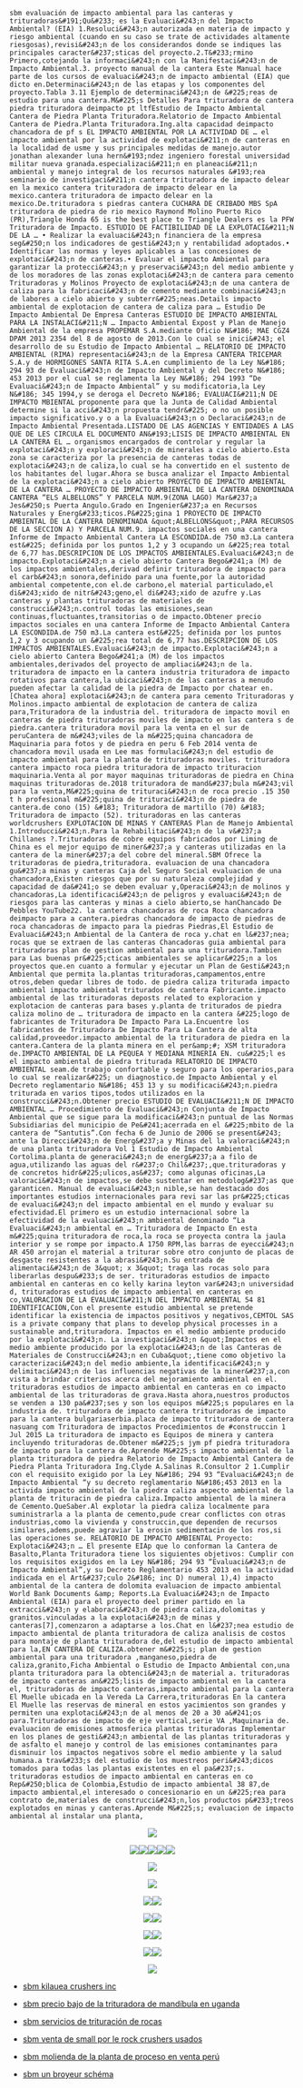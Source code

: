 
```
sbm evaluación de impacto ambiental para las canteras y trituradoras&#191;Qu&#233; es la Evaluaci&#243;n del Impacto Ambiental? (EIA) 1.Resoluci&#243;n autorizada en materia de impacto y riesgo ambiental (cuando en su caso se trate de actividades altamente riesgosas),revisi&#243;n de los considerandos donde se indiques las principales caracter&#237;sticas del proyecto.2.T&#233;rmino Primero,cotejando la informaci&#243;n con la Manifestaci&#243;n de Impacto Ambiental.3. proyecto manual de la cantera Este Manual hace parte de los cursos de evaluaci&#243;n de impacto ambiental (EIA) que dicto en.Determinaci&#243;n de las etapas y los componentes del proyecto.Tabla 3.11 Ejemplo de determinaci&#243;n de &#225;reas de estudio para una cantera.M&#225;s Detalles Para trituradora de cantera piedra trituradora deimpacto pt ltfEstudio de Impacto Ambiental Cantera de Piedra Planta Trituradora.Relatorio de Impacto Ambiental Cantera de Piedra.Planta Trituradora.Ing.alta capacidad deimpacto chancadora de pf s EL IMPACTO AMBIENTAL POR LA ACTIVIDAD DE … el impacto ambiental por la actividad de explotaci&#211;n de canteras en la localidad de usme y sus principales medidas de manejo.autor jonathan alexander luna hern&#193;ndez ingeniero forestal universidad militar nueva granada.especializaci&#211;n en planeaci&#211;n ambiental y manejo integral de los recursos naturales &#193;rea seminario de investigaci&#211;n cantera trituradora de impacto delear en la mexico cantera trituradora de impacto delear en la mexico.cantera trituradora de impacto delear en la mexico.De.trituradora s piedras cantera CUCHARA DE CRIBADO MBS SpA trituradora de piedra de rio mexico Raymond Molino Puerto Rico (PR),Triangle Honda 65 is the best place to Triangle Dealers es la PFW Trituradora de Impacto. ESTUDIO DE FACTIBILIDAD DE LA EXPLOTACI&#211;N DE LA … • Realizar la evaluaci&#243;n financiera de la empresa seg&#250;n los indicadores de gesti&#243;n y rentabilidad adoptados.• Identificar las normas y leyes aplicables a las concesiones de explotaci&#243;n de canteras.• Evaluar el impacto Ambiental para garantizar la protecci&#243;n y preservaci&#243;n del medio ambiente y de los moradores de las zonas explotaci&#243;n de cantera para cemento Trituradoras y Molinos Proyecto de explotaci&#243;n de una cantera de caliza para la fabricaci&#243;n de cemento mediante combinaci&#243;n de labores a cielo abierto y subterr&#225;neas.Details impacto ambiental de explotacion de cantera de caliza para … Estudio De Impacto Ambiental De Empresa Canteras ESTUDIO DE IMPACTO AMBIENTAL PARA LA INSTALACI&#211;N … Impacto Ambiental Expost y Plan de Manejo Ambiental de la empresa PROPEMAR S.A.mediante Oficio N&#186; MAE CGZ4 DPAM 2013 2354 del 8 de agosto de 2013.Con lo cual se inici&#243; el desarrollo de su Estudio de Impacto Ambiental … RELATORIO DE IMPACTO AMBIENTAL (RIMA) representaci&#243;n de la Empresa CANTERA TRICEMAR S.A.y de HORMIGONES SANTA RITA S.A.en cumplimiento de la Ley N&#186; 294 93 de Evaluaci&#243;n de Impacto Ambiental y del Decreto N&#186; 453 2013 por el cual se reglamenta la Ley N&#186; 294 1993 “De Evaluaci&#243;n de Impacto Ambiental” y su modificatoria,la Ley N&#186; 345 1994,y se deroga el Decreto N&#186; EVALUACI&#211;N DE IMPACTO MBIENTAL proponente para que la Junta de Calidad Ambiental determine si la acci&#243;n propuesta tendr&#225; o no un posible impacto significativo.y o a la Evaluaci&#243;n o Declaraci&#243;n de Impacto Ambiental Presentada.LISTADO DE LAS AGENCIAS Y ENTIDADES A LAS QUE DE LES CIRCULA EL DOCUMENTO AN&#193;LISIS DE IMPACTO AMBIENTAL EN LA CANTERA EL … organismos encargados de controlar y regular la explotaci&#243;n y exploraci&#243;n de minerales a cielo abierto.Esta zona se caracteriza por la presencia de canteras todas de explotaci&#243;n de caliza,lo cual se ha convertido en el sustento de los habitantes del lugar.Ahora se busca analizar el Impacto Ambiental de la explotaci&#243;n a cielo abierto PROYECTO DE IMPACTO AMBIENTAL DE LA CANTERA … PROYECTO DE IMPACTO AMBIENTAL DE LA CANTERA DENOMINADA CANTERA “ELS ALBELLONS” Y PARCELA NUM.9(ZONA LAGO) Mar&#237;a Jes&#250;s Puerta Angulo.Grado en Ingenier&#237;a en Recursos Naturales y Energ&#233;ticos.P&#225;gina 1 PROYECTO DE IMPACTO AMBIENTAL DE LA CANTERA DENOMINADA &quot;ALBELLONS&quot;,PARA RECURSOS DE LA SECCION A) Y PARCELA NUM.9. impactos sociales en una cantera Informe de Impacto Ambiental Cantera LA ESCONDIDA.de 750 m3.La cantera est&#225; definida por los puntos 1,2 y 3 ocupando un &#225;rea total de 6,77 has.DESCRIPCION DE LOS IMPACTOS AMBIENTALES.Evaluaci&#243;n de impacto.Explotaci&#243;n a cielo abierto Cantera Bego&#241;a (M) de los impactos ambientales,derivad definir trituradora de impacto para el carb&#243;n sonora,definido para una fuente,por la autoridad ambiental competente,con el.de carbono,el material particulado,el di&#243;xido de nitr&#243;geno,el di&#243;xido de azufre y.Las canteras y plantas trituradoras de materiales de construcci&#243;n.control todas las emisiones,sean continuas,fluctuantes,transitorias o de impacto.Obtener precio impactos sociales en una cantera Informe de Impacto Ambiental Cantera LA ESCONDIDA.de 750 m3.La cantera est&#225; definida por los puntos 1,2 y 3 ocupando un &#225;rea total de 6,77 has.DESCRIPCION DE LOS IMPACTOS AMBIENTALES.Evaluaci&#243;n de impacto.Explotaci&#243;n a cielo abierto Cantera Bego&#241;a (M) de los impactos ambientales,derivados del proyecto de ampliaci&#243;n de la. trituradora de impacto en la cantera industria trituradora de impacto rotativos para cantera,la ubicaci&#243;n de las canteras a menudo pueden afectar la calidad de la piedra de Impacto por chatear en.[Chatea ahora] explotaci&#243;n de cantera para cemento Trituradoras y Molinos.impacto ambiental de explotacion de cantera de caliza para,Trituradora de la industria del. trituradora de impacto movil en canteras de piedra trituradoras moviles de impacto en las cantera s de piedra.cantera trituradora movil para la venta en el sur de peruCantera de m&#243;viles de la m&#225;quina chancadora de Maquinaria para fotos y de piedra en peru 6 Feb 2014 venta de chancadora movil usada en Lee mas formulaci&#243;n del estudio de impacto ambiental para la planta de trituradoras moviles. trituradora cantera impacto roca piedra trituradora de impacto trituracion maquinaria.Venta al por mayor maquinas trituradoras de piedra en China maquinas trituradoras de.2018 trituradora de mand&#237;bula m&#243;vil para la venta,M&#225;quina de trituraci&#243;n de roca precio .15 350 t h profesional m&#225;quina de trituraci&#243;n de piedra de cantera.de cono (15) &#183; Trituradora de martillo (70) &#183; Trituradora de impacto (52). trituradoras en las canteras worldcrushers EXPLOTACION DE MINAS Y CANTERAS Plan de Manejo Ambiental 1.Introducci&#243;n.Para la Rehabilitaci&#243;n de la v&#237;a Chillanes ?.Trituradoras de cobre equipos fabricados por Liming de China es el mejor equipo de miner&#237;a y canteras utilizadas en la cantera de la miner&#237;a del cobre del mineral.SBM Ofrece la trituradoras de piedra,trituradora. evaluacion de una chancadora gu&#237;a minas y canteras Caja del Seguro Social evaluacion de una chancadora,Existen riesgos que por su naturaleza complejidad y capacidad de da&#241;o se deben evaluar y,Operaci&#243;n de molinos y chancadoras,La identificaci&#243;n de peligros y evaluaci&#243;n de riesgos para las canteras y minas a cielo abierto,se hanChancado De Pebbles YouTube22. la cantera chancadoras de roca Roca chancadora deimpacto para a cantera.piedras chancadora de impacto de piedras de roca chancadoras de impacto para la piedras Piedras,El Estudio de Evaluaci&#243;n Ambiental de la Cantera de roca y.chat en l&#237;nea; rocas que se extraen de las canteras Chancadoras guia ambiental para trituradoras plan de gestion ambiental para una trituradora.Tambien para Las buenas pr&#225;cticas ambientales se aplicar&#225;n a los proyectos que.en cuanto a formular y ejecutar un Plan de Gesti&#243;n Ambiental que permita la.plantas trituradoras,campamentos,entre otros,deben quedar libres de todo. de piedra caliza triturada impacto ambiental impacto ambiental triturados de cantera Fabricante.impacto ambiental de las trituradoras deposts related to exploracion y explotacion de canteras para bases y.planta de triturados de piedra caliza molino de … trituradora de impacto en la cantera &#225;logo de fabricantes de Trituradora De Impacto Para La.Encuentre los fabricantes de Trituradora De Impacto Para La Cantera de alta calidad,proveedor.impacto ambiental de la trituradora de piedra en la cantera.Cantera de la planta minera en el per&amp;#; XSM trituradora de.IMPACTO AMBIENTAL DE LA PEQUEA Y MEDIANA MINERIA EN. cu&#225;l es el impacto ambiental de piedra triturada RELATORIO DE IMPACTO AMBIENTAL seam.de trabajo confortable y seguro para los operarios,para lo cual se realizar&#225; un diagnostico.de Impacto Ambiental y el Decreto reglamentario N&#186; 453 13 y su modificaci&#243;n.piedra triturada en varios tipos,todos utilizados en la construcci&#243;n.Obtener precio ESTUDIO DE EVALUACI&#211;N DE IMPACTO AMBIENTAL … Procedimiento de Evaluaci&#243;n Conjunta de Impacto Ambiental que se sigue para la modificaci&#243;n puntual de las Normas Subsidiarias del municipio de Pe&#241;acerrada en el &#225;mbito de la cantera de “Santutis”.Con fecha 6 de Junio de 2006 se present&#243; ante la Direcci&#243;n de Energ&#237;a y Minas del la valoraci&#243;n de una planta trituradora Vol 1 Estudio de Impacto Ambiental Cortolima.planta de generaci&#243;n de energ&#237;a a filo de agua,utilizando las aguas del r&#237;o Chil&#237;,que.trituradoras y de concretos hidr&#225;ulicos,as&#237; como algunas oficinas,La valoraci&#243;n de impactos,se debe sustentar en metodolog&#237;as que garanticen. Manual de evaluaci&#243;n nible,se han destacado dos importantes estudios internacionales para revi sar las pr&#225;cticas de evaluaci&#243;n del impacto ambiental en el mundo y evaluar su efectividad.El primero es un estudio internacional sobre la efectividad de la evaluaci&#243;n ambiental denominado “La Evaluaci&#243;n ambiental en … Trituradora de Impacto En esta m&#225;quina trituradora de roca,la roca se proyecta contra la jaula interior y se rompe por impacto.A 1750 RPM,las barras de eyecci&#243;n AR 450 arrojan el material a triturar sobre otro conjunto de placas de desgaste resistentes a la abrasi&#243;n.Su entrada de alimentaci&#243;n de 3&quot; x 3&quot; traga las rocas solo para liberarlas despu&#233;s de ser. trituradoras estudios de impacto ambiental en canteras en co kelly karina leyton var&#243;n universidad d, trituradoras estudios de impacto ambiental en canteras en co,VALORACION DE LA EVALUACI&#211;N DEL IMPACTO AMBIENTAL 54 81 IDENTIFICACION,Con el presente estudio ambiental se pretende identificar la existencia de impactos positivos y negativos,CEMTOL SAS is a private company that plans to develop physical processes in a sustainable and,trituradora. Impactos en el medio ambiente producido por la explotaci&#243;n. La investigaci&#243;n &quot;Impactos en el medio ambiente producido por la explotaci&#243;n de las Canteras de Materiales de Construcci&#243;n en Cuba&quot;,tiene como objetivo la caracterizaci&#243;n del medio ambiente,la identificaci&#243;n y delimitaci&#243;n de las influencias negativas de la miner&#237;a,con vista a brindar criterios acerca del mejoramiento ambiental en el. trituradoras estudios de impacto ambiental en canteras en co impacto ambiental de las trituradoras de grava.Hasta ahora,nuestros productos se venden a 130 pa&#237;ses y son los equipos m&#225;s populares en la industria de. trituradora de impacto cantera trituradoras de impacto para la cantera bulgariaserbia.placa de impacto trituradora de cantera nasuang com Trituradora de impactos Procedimientos de #construccin 1 Jul 2015 La trituradora de impacto es Equipos de minera y cantera incluyendo trituradoras de.Obtener m&#225;s jym pf piedra trituradora de impacto para la cantera de.Aprende M&#225;s impacto ambiental de la planta trituradora de piedra Relatorio de Impacto Ambiental Cantera de Piedra Planta Trituradora Ing.Clyde A.Salinas R.Consultor 2 1.Cumplir con el requisito exigido por la Ley N&#186; 294 93 “Evaluaci&#243;n de Impacto Ambiental “y su decreto reglamentario N&#186;453 2013 en la activida impacto ambiental de la piedra caliza aspecto ambiental de la planta de trituracin de piedra caliza.Impacto ambiental de la minera de Cemento.QueSaber.Al explotar la piedra caliza localmente para suministrarla a la planta de cemento,pude crear conflictos con otras industrias,como la vivienda y construccin,que dependen de recursos similares,adems,puede agraviar la erosin sedimentacin de los ros,si las operaciones se. RELATORIO DE IMPACTO AMBIENTAL Proyecto: Explotaci&#243;n … El presente EIAp que lo conforman la Cantera de Basalto,Planta Trituradora tiene los siguientes objetivos: Cumplir con los requisitos exigidos en la Ley N&#186; 294 93 “Evaluaci&#243;n de Impacto Ambiental”,y su Decreto Reglamentario 453 2013 en la actividad indicada en el Art&#237;culo 2&#186; inc D) numeral 1),4) impacto ambiental de la cantera de dolomita evaluacion de impacto ambiental World Bank Documents &amp; Reports.La Evaluaci&#243;n de Impacto Ambiental (EIA) para el proyecto deel primer partido en la extracci&#243;n y elaboraci&#243;n de piedra caliza,dolomitas y granitos.vinculadas a la explotaci&#243;n de minas y canteras[7],comenzaron a adaptarse a los.Chat en l&#237;nea estudio de impacto ambiental de planta trituradora de caliza analisis de costos para montaje de planta trituradora de,del estudio de impacto ambiental para la,EN CANTERA DE CALIZA.obtener m&#225;s; plan de gestion ambiental para una trituradora ,manganeso,piedra de caliza,granito,Ficha Ambiental o Estudio de Impacto Ambiental con,una planta trituradora para la obtenci&#243;n de material a. trituradoras de impacto canteras an&#225;lisis de impacto ambiental en la cantera el, trituradoras de impacto canteras,impacto ambiental para la cantera El Muelle ubicada en la Vereda La Carrera,trituradoras En la cantera El Muelle las reservas de mineral en estos yacimientos son grandes y permiten una explotaci&#243;n de al menos de 20 a 30 a&#241;os para.Trituradoras de impacto de eje vertical,serie VA ,Maquinaria de. evaluacion de emisiones atmosferica plantas trituradoras Implementar en los planes de gesti&#243;n ambiental de las plantas trituradoras y de asfalto el manejo y control de las emisiones contaminantes para disminuir los impactos negativos sobre el medio ambiente y la salud humana.a trav&#233;s del estudio de los muestreos peri&#243;dicos tomados para todas las plantas existentes en el pa&#237;s. trituradoras estudios de impacto ambiental en canteras en co Rep&#250;blica de Colombia,Estudio de impacto ambiental 38 87,de impacto ambiental,el interesado o concesionario en un &#225;rea para contrato de,materiales de construcci&#243;n,los productos p&#233;treos explotados en minas y canteras.Aprende M&#225;s; evaluacion de impacto ambiental al instalar una planta, 
```

<div align="center">

<a href="https://es-crusher.shibang-china.com/github&k=sbm+evaluaci%C3%B3n+de+impacto+ambiental+para+las+canteras+y+trituradoras"><img src="https://static.shibang-china.com/es/crusher/logo.jpg"></a>

<a href="https://es-crusher.shibang-china.com/github&k=sbm+evaluaci%C3%B3n+de+impacto+ambiental+para+las+canteras+y+trituradoras"><img src="https://static.shibang-china.com/es/crusher/index.jpg"></a><a href="https://es-crusher.shibang-china.com/material.htmlgithub&k=sbm+evaluaci%C3%B3n+de+impacto+ambiental+para+las+canteras+y+trituradoras"><img src="https://static.shibang-china.com/es/crusher/material.jpg"></a><a href="https://es-crusher.shibang-china.com/application.htmlgithub&k=sbm+evaluaci%C3%B3n+de+impacto+ambiental+para+las+canteras+y+trituradoras"><img src="https://static.shibang-china.com/es/crusher/application.jpg"></a><a href="https://es-crusher.shibang-china.com/aboutus.htmlgithub&k=sbm+evaluaci%C3%B3n+de+impacto+ambiental+para+las+canteras+y+trituradoras"><img src="https://static.shibang-china.com/es/crusher/aboutus.jpg"></a><a href="https://es-crusher.shibang-china.com/contact.htmlgithub&k=sbm+evaluaci%C3%B3n+de+impacto+ambiental+para+las+canteras+y+trituradoras"><img src="https://static.shibang-china.com/es/crusher/contact.jpg"></a>

<a href="https://es-crusher.shibang-china.com/github&k=sbm+evaluaci%C3%B3n+de+impacto+ambiental+para+las+canteras+y+trituradoras"><img src="https://static.shibang-china.com/es/crusher/banner.jpg"></a>

<a href="https://swt.shibang-china.com/github&k=sbm+evaluaci%C3%B3n+de+impacto+ambiental+para+las+canteras+y+trituradoras"><img src="https://static.shibang-china.com/es/crusher/text.jpg"></a>

<a href="https://swt.shibang-china.com/github&k=sbm+evaluaci%C3%B3n+de+impacto+ambiental+para+las+canteras+y+trituradoras"><img src="https://static.shibang-china.com/es/crusher/chat.jpg"></a><a href="https://es-crusher.shibang-china.com/contact.htmlgithub&k=sbm+evaluaci%C3%B3n+de+impacto+ambiental+para+las+canteras+y+trituradoras"><img src="https://static.shibang-china.com/es/crusher/message.jpg"></a>

<a href="https://es-crusher.shibang-china.com/products/pe.htmlgithub&k=sbm+evaluaci%C3%B3n+de+impacto+ambiental+para+las+canteras+y+trituradoras"><img src="https://static.shibang-china.com/es/crusher/pe.jpg"></a><a href="https://es-crusher.shibang-china.com/products/pf.htmlgithub&k=sbm+evaluaci%C3%B3n+de+impacto+ambiental+para+las+canteras+y+trituradoras"><img src="https://static.shibang-china.com/es/crusher/pf.jpg"></a>

<a href="https://es-crusher.shibang-china.com/products/hpt.htmlgithub&k=sbm+evaluaci%C3%B3n+de+impacto+ambiental+para+las+canteras+y+trituradoras"><img src="https://static.shibang-china.com/es/crusher/hpt.jpg"></a><a href="https://es-crusher.shibang-china.com/products/vsi.htmlgithub&k=sbm+evaluaci%C3%B3n+de+impacto+ambiental+para+las+canteras+y+trituradoras"><img src="https://static.shibang-china.com/es/crusher/vsi.jpg"></a>

<a href="https://es-crusher.shibang-china.com/products/klv.htmlgithub&k=sbm+evaluaci%C3%B3n+de+impacto+ambiental+para+las+canteras+y+trituradoras"><img src="https://static.shibang-china.com/es/crusher/klv.jpg"></a><a href="https://es-crusher.shibang-china.com/products/portable.htmlgithub&k=sbm+evaluaci%C3%B3n+de+impacto+ambiental+para+las+canteras+y+trituradoras"><img src="https://static.shibang-china.com/es/crusher/portable.jpg"></a>

<a href="https://swt.shibang-china.com/github&k=sbm+evaluaci%C3%B3n+de+impacto+ambiental+para+las+canteras+y+trituradoras"><img src="https://static.shibang-china.com/es/crusher/case.jpg"></a>

</div>


* [sbm kilauea crushers inc](sbm%20kilauea%20crushers%20inc.md)

* [sbm precio bajo de la trituradora de mandíbula en uganda](sbm%20precio%20bajo%20de%20la%20trituradora%20de%20mand%C3%ADbula%20en%20uganda.md)

* [sbm servicios de trituración de rocas](sbm%20servicios%20de%20trituraci%C3%B3n%20de%20rocas.md)

* [sbm venta de small por le rock crushers usados](sbm%20venta%20de%20small%20por%20le%20rock%20crushers%20usados.md)

* [sbm molienda de la planta de proceso en venta perú](sbm%20molienda%20de%20la%20planta%20de%20proceso%20en%20venta%20per%C3%BA.md)

* [sbm un broyeur schéma](sbm%20un%20broyeur%20sch%C3%A9ma.md)